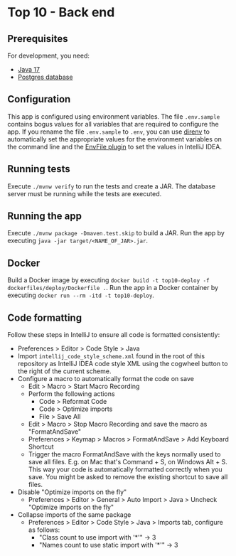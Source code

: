 # Top 10 - Back end

## Prerequisites

For development, you need:

- [Java 17](https://openjdk.java.net/projects/jdk/17/)
- [Postgres database](back-end/dockerfiles/database)

## Configuration

This app is configured using environment variables.
The file `.env.sample` contains bogus values for all variables that are required to configure the app.
If you rename the file `.env.sample` to `.env`, you can use [direnv](https://direnv.net/) to automatically set the appropriate values for the environment variables on the command line and the [EnvFile plugin](https://plugins.jetbrains.com/plugin/7861-envfile) to set the values in IntelliJ IDEA.

## Running tests

Execute `./mvnw verify` to run the tests and create a JAR.
The database server must be running while the tests are executed.

## Running the app

Execute `./mvnw package -Dmaven.test.skip` to build a JAR.
Run the app by executing `java -jar target/<NAME_OF_JAR>.jar`.

## Docker

Build a Docker image by executing `docker build -t top10-deploy -f dockerfiles/deploy/Dockerfile .`.
Run the app in a Docker container by executing `docker run --rm -itd -t top10-deploy`.

## Code formatting

Follow these steps in IntelliJ to ensure all code is formatted consistently:

- Preferences > Editor > Code Style > Java
- Import `intellij_code_style_scheme.xml` found in the root of this repository as IntelliJ IDEA code style XML using the cogwheel button to the right of the current scheme.
- Configure a macro to automatically format the code on save
  - Edit > Macro > Start Macro Recording
  - Perform the following actions
    - Code > Reformat Code
    - Code > Optimize imports
    - File > Save All
  - Edit > Macro > Stop Macro Recording and save the macro as "FormatAndSave"
  - Preferences > Keymap > Macros > FormatAndSave > Add Keyboard Shortcut
  - Trigger the macro FormatAndSave with the keys normally used to save all files.
    E.g. on Mac that's Command + S, on Windows Alt + S.
    This way your code is automatically formatted correctly when you save.
    You might be asked to remove the existing shortcut to save all files.
- Disable "Optimize imports on the fly"
  - Preferences > Editor > General > Auto Import > Java > Uncheck "Optimize imports on the fly"
- Collapse imports of the same package
  - Preferences > Editor > Code Style > Java > Imports tab, configure as follows:
    - "Class count to use import with '\*'" -> 3
    - "Names count to use static import with '\*'" -> 3
